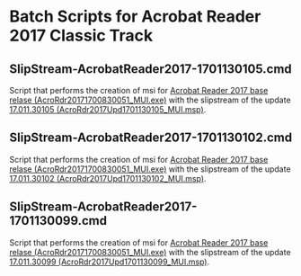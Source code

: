 # Batch Scripts for Acrobat Reader 2017 Classic Track

## SlipStream-AcrobatReader2017-1701130105.cmd
Script that performs the creation of msi for [Acrobat Reader 2017 base relase (AcroRdr20171700830051_MUI.exe)](https://www.adobe.com/devnet-docs/acrobatetk/tools/ReleaseNotesDC/classic/dcclassic2017base.html) with the slipstream of the update [17.011.30105 (AcroRdr2017Upd1701130105_MUI.msp)](https://www.adobe.com/devnet-docs/acrobatetk/tools/ReleaseNotesDC/classic/dcclassic17.011october2018.html).

## SlipStream-AcrobatReader2017-1701130102.cmd
Script that performs the creation of msi for [Acrobat Reader 2017 base relase (AcroRdr20171700830051_MUI.exe)](https://www.adobe.com/devnet-docs/acrobatetk/tools/ReleaseNotesDC/classic/dcclassic2017base.html) with the slipstream of the update [17.011.30102 (AcroRdr2017Upd1701130102_MUI.msp)](https://www.adobe.com/devnet-docs/acrobatetk/tools/ReleaseNotesDC/classic/dcclassic17.011september2018ooc.html).

## SlipStream-AcrobatReader2017-1701130099.cmd
Script that performs the creation of msi for [Acrobat Reader 2017 base relase (AcroRdr20171700830051_MUI.exe)](https://www.adobe.com/devnet-docs/acrobatetk/tools/ReleaseNotesDC/classic/dcclassic2017base.html) with the slipstream of the update [17.011.30099 (AcroRdr2017Upd1701130099_MUI.msp)](https://www.adobe.com/devnet-docs/acrobatetk/tools/ReleaseNotesDC/classic/dcclassic17.011aug2018.html).
